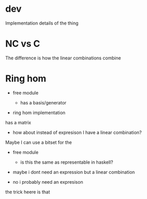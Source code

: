 # dev

Implementation details of the thing


# NC vs C
The difference is how the linear combinations combine

# Ring hom



* free module
    * has a basis/generator

* ring hom implementation

has a matrix

* how about instead of expresison I have a linear combination?

Maybe I can use a bitset for the 

* free module
    * is this the same as representable in haskell?


* maybe i dont need an expression but a linear combination


* no i probably need an expresison

the trick heere is that 